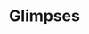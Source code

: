 ---
title: Glimpses
description_markdown: >-
  This is a new series of paintings which are small and irregular edges. They
  are left purposefully unframed, free and expansive but also appear to be a
  'glimpse' of something fleeting rather than fixed.
_gallery_date:
permalink: /paintings/glimpses
archive: false
main_image_path: /assets/images/3599a-screen-copy-1.jpg
thumb_crop:
images:
  - image_path: /assets/images/3603a-screen-copy.jpg
    image_title: No Idle Sitting
    image_description: 'Oil on wood panel, H13 W18 , 2020'
  - image_path: /assets/images/3589a-screen-copy.jpg
    image_title: If I lived in a forest I would hang my dress from a tree
    image_description: 'Oil on wood panel, H20 W23 D1.5, 2020'
  - image_path: /assets/images/3592-screen-copy.jpg
    image_title: Pair-a-dise
    image_description: 'Oil on wood panel, assemblage, H15 W17.5, 2020'
  - image_path: /assets/images/3599a-screen-copy.jpg
    image_title: Backyard Bananas
    image_description: 'Oil on wood panel, assemblage, H23.5W16.5  D1.5, 2020'
  - image_path: /assets/images/3579-screen-copy.jpg
    image_title: Conversation with peacocks
    image_description: 'Oil on wood panel, H33 W21 D1.5, 2020'
  - image_path: /assets/images/3596a-screen-copy.jpg
    image_title: Birthday Suit
    image_description: 'Oil on wood panel, assemblage, H21 W19 D2.5, 2020'
  - image_path: /assets/images/3581-screen-copy.jpg
    image_title: Gone South
    image_description: 'Oil on wood panel, assemblage, H20 W18 , 2020'
  - image_path: /assets/images/3584a-screen-copy.jpg
    image_title: Tilt
    image_description: 'Oil on charred wood panel, H34  W14.5, 2020'
  - image_path: /assets/images/3616a-screen-copy.jpg
    image_title: Absent Beach
    image_description: 'Oil on wood panel, H11 W16 D2, 2020'
  - image_path: /assets/images/3612-screen-copy.jpg
    image_title: Portrait of a strawberry
    image_description: 'Oil on wood panel, H16.5 W11.5 D2, 2020'
  - image_path: /assets/images/3566a-screen-copy.jpg
    image_title: The Mirrorball Resort
    image_description: 'Oil on wood panel, found object, mirror ball tiles, H19 W21 D5, 2020'
  - image_path: /assets/images/3587-screen-copy.jpg
    image_title: The Idler
    image_description: 'Oil on wood panel, bead work,  H18 W32, 2020'
_options:
  image_path:
    width: 1200
    height: 1200
    resize_style: contain
    mime_type: image/jpeg
  main_image_path:
    width: 1200
    height: 800
    resize_style: contain
    mime_type: image/jpeg
_comments:
  title: Gallery title
  permalink: Be careful editing this
  main_image_path: Image used to represent your gallery
  images: Add and edit your gallery images here
  image_description: May only be used in the close up of an image
---